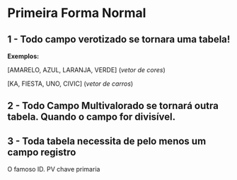 # Primeira Forma Normal

## 1 - Todo campo verotizado se tornara uma tabela!

**Exemplos:**

[AMARELO, AZUL, LARANJA, VERDE] (*vetor de cores*)

[KA, FIESTA, UNO, CIVIC] (*vetor de carros*)

## 2 - Todo Campo Multivalorado se tornará outra tabela. Quando o campo for divisível. 

## 3 - Toda tabela necessita de pelo menos um campo registro

O famoso ID. PV chave primaria